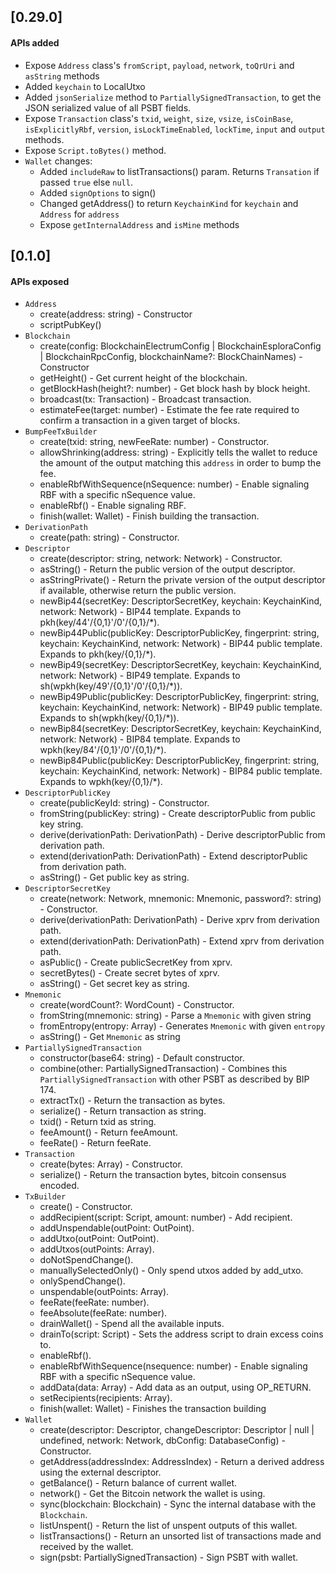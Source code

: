 ## [0.29.0]

#### APIs added

- Expose `Address` class's `fromScript`, `payload`, `network`, `toQrUri` and `asString` methods
- Added `keychain` to LocalUtxo
- Added `jsonSerialize` method to `PartiallySignedTransaction`, to get the JSON serialized value of all PSBT fields.
- Expose `Transaction` class's `txid`, `weight`, `size`, `vsize`, `isCoinBase`, `isExplicitlyRbf`, `version`, `isLockTimeEnabled`, `lockTime`, `input` and `output` methods.
- Expose `Script.toBytes()` method.
- `Wallet` changes:
  - Added `includeRaw` to listTransactions() param. Returns `Transation` if passed `true` else `null`.
  - Added `signOptions` to sign()
  - Changed getAddress() to return `KeychainKind` for `keychain` and `Address` for `address`
  - Expose `getInternalAddress` and `isMine` methods

## [0.1.0]

#### APIs exposed

- `Address`
  - create(address: string) - Constructor
  - scriptPubKey()
- `Blockchain`
  - create(config: BlockchainElectrumConfig | BlockchainEsploraConfig | BlockchainRpcConfig, blockchainName?: BlockChainNames) - Constructor
  - getHeight() - Get current height of the blockchain.
  - getBlockHash(height?: number) - Get block hash by block height.
  - broadcast(tx: Transaction) - Broadcast transaction.
  - estimateFee(target: number) - Estimate the fee rate required to confirm a transaction in a given target of blocks.
- `BumpFeeTxBuilder`
  - create(txid: string, newFeeRate: number) - Constructor.
  - allowShrinking(address: string) - Explicitly tells the wallet to reduce the amount of the output matching this `address` in order to bump the fee.
  - enableRbfWithSequence(nSequence: number) - Enable signaling RBF with a specific nSequence value.
  - enableRbf() - Enable signaling RBF.
  - finish(wallet: Wallet) - Finish building the transaction.
- `DerivationPath`
  - create(path: string) - Constructor.
- `Descriptor`
  - create(descriptor: string, network: Network) - Constructor.
  - asString() - Return the public version of the output descriptor.
  - asStringPrivate() - Return the private version of the output descriptor if available, otherwise return the public version.
  - newBip44(secretKey: DescriptorSecretKey, keychain: KeychainKind, network: Network) - BIP44 template. Expands to pkh(key/44'/{0,1}'/0'/{0,1}/\*).
  - newBip44Public(publicKey: DescriptorPublicKey, fingerprint: string, keychain: KeychainKind, network: Network) - BIP44 public template. Expands to
    pkh(key/{0,1}/\*).
  - newBip49(secretKey: DescriptorSecretKey, keychain: KeychainKind, network: Network) - BIP49 template. Expands to sh(wpkh(key/49'/{0,1}'/0'/{0,1}/\*)).
  - newBip49Public(publicKey: DescriptorPublicKey, fingerprint: string, keychain: KeychainKind, network: Network) - BIP49 public template. Expands to
    sh(wpkh(key/{0,1}/\*)).
  - newBip84(secretKey: DescriptorSecretKey, keychain: KeychainKind, network: Network) - BIP84 template. Expands to wpkh(key/84'/{0,1}'/0'/{0,1}/\*).
  - newBip84Public(publicKey: DescriptorPublicKey, fingerprint: string, keychain: KeychainKind, network: Network) - BIP84 public template. Expands to
    wpkh(key/{0,1}/\*).
- `DescriptorPublicKey`
  - create(publicKeyId: string) - Constructor.
  - fromString(publicKey: string) - Create descriptorPublic from public key string.
  - derive(derivationPath: DerivationPath) - Derive descriptorPublic from derivation path.
  - extend(derivationPath: DerivationPath) - Extend descriptorPublic from derivation path.
  - asString() - Get public key as string.
- `DescriptorSecretKey`
  - create(network: Network, mnemonic: Mnemonic, password?: string) - Constructor.
  - derive(derivationPath: DerivationPath) - Derive xprv from derivation path.
  - extend(derivationPath: DerivationPath) - Extend xprv from derivation path.
  - asPublic() - Create publicSecretKey from xprv.
  - secretBytes() - Create secret bytes of xprv.
  - asString() - Get secret key as string.
- `Mnemonic`
  - create(wordCount?: WordCount) - Constructor.
  - fromString(mnemonic: string) - Parse a `Mnemonic` with given string
  - fromEntropy(entropy: Array<number>) - Generates `Mnemonic` with given `entropy`
  - asString() - Get `Mnemonic` as string
- `PartiallySignedTransaction`
  - constructor(base64: string) - Default constructor.
  - combine(other: PartiallySignedTransaction) - Combines this `PartiallySignedTransaction` with other PSBT as described by BIP 174.
  - extractTx() - Return the transaction as bytes.
  - serialize() - Return transaction as string.
  - txid() - Return txid as string.
  - feeAmount() - Return feeAmount.
  - feeRate() - Return feeRate.
- `Transaction`
  - create(bytes: Array<number>) - Constructor.
  - serialize() - Return the transaction bytes, bitcoin consensus encoded.
- `TxBuilder`
  - create() - Constructor.
  - addRecipient(script: Script, amount: number) - Add recipient.
  - addUnspendable(outPoint: OutPoint).
  - addUtxo(outPoint: OutPoint).
  - addUtxos(outPoints: Array<OutPoint>).
  - doNotSpendChange().
  - manuallySelectedOnly() - Only spend utxos added by add_utxo.
  - onlySpendChange().
  - unspendable(outPoints: Array<OutPoint>).
  - feeRate(feeRate: number).
  - feeAbsolute(feeRate: number).
  - drainWallet() - Spend all the available inputs.
  - drainTo(script: Script) - Sets the address script to drain excess coins to.
  - enableRbf().
  - enableRbfWithSequence(nsequence: number) - Enable signaling RBF with a specific nSequence value.
  - addData(data: Array<number>) - Add data as an output, using OP_RETURN.
  - setRecipients(recipients: Array<ScriptAmount>).
  - finish(wallet: Wallet) - Finishes the transaction building
- `Wallet`
  - create(descriptor: Descriptor, changeDescriptor: Descriptor | null | undefined, network: Network, dbConfig: DatabaseConfig) - Constructor.
  - getAddress(addressIndex: AddressIndex) - Return a derived address using the external descriptor.
  - getBalance() - Return balance of current wallet.
  - network() - Get the Bitcoin network the wallet is using.
  - sync(blockchain: Blockchain) - Sync the internal database with the `Blockchain`.
  - listUnspent() - Return the list of unspent outputs of this wallet.
  - listTransactions() - Return an unsorted list of transactions made and received by the wallet.
  - sign(psbt: PartiallySignedTransaction) - Sign PSBT with wallet.
